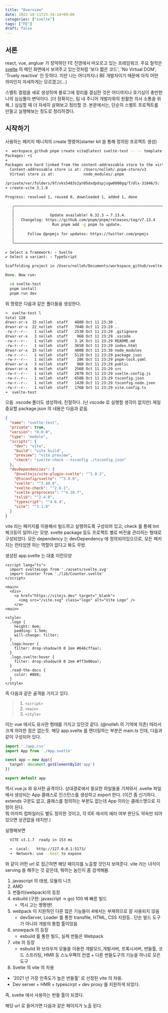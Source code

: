 ```yaml
---
title: "Overview"
date: 2022-10-11T23:34:14+09:00
categories: ["svelte"]
tags: ["FE"] 
draft: false
---
```


## 서론
react, vue, angluar 가 장악하던 FE 진영에서 떠오르고 있는 프레임워크.
주요 철학은 [svelte](svelte.dev) 의 메인 화면에서 보여주고 있는것처럼
'보다 짧은 코드', 'No Virtual DOM', 'Truely reactive' 인 듯하다.
지만 나는 어디까지나 BE 개발자이기 때문에 아직 어떤 의미인지 자세하게는 모르겠고(...)

스벨트 컬럼을 새로 생성하며 블로그에 정리를 결심한 것은 어디까지나 호기심이 충만한 나의 심심풀이 변덕이다. 
(더 정확히는, 팀 내 주니어 개발자와의 원활한 의사 소통을 위해..)
심심할 때 더 자세히 살펴보고 정리할 것. 
본문에서는, 단순히 스벨트 프로젝트를 만들고 실행해보는 정도로 정리하겠다. 

## 시작하기
사용하는 패키지 매니져의 create 명령어(starter kit 을 통해 정의된 프로젝트 생성)

```bash
➜  workspace_github pnpm create vite@latest svelte-test -- -- template svelte
Packages: +1
+
Packages are hard linked from the content-addressable store to the virtual store.
  Content-addressable store is at: /Users/nolleh/.pnpm-store/v3
  Virtual store is at:             node_modules/.pnpm

/private/var/folders/97/vks5483s2yn95dxdpdspjsgw0000gq/T/dlx-31846/5:
+ create-vite 3.1.0

Progress: resolved 1, reused 0, downloaded 1, added 1, done

   ╭──────────────────────────────────────────────────────────────────╮
   │                                                                  │
   │                Update available! 6.32.3 → 7.13.4.                │
   │   Changelog: https://github.com/pnpm/pnpm/releases/tag/v7.13.4   │
   │                 Run pnpm add -g pnpm to update.                  │
   │                                                                  │
   │      Follow @pnpmjs for updates: https://twitter.com/pnpmjs      │
   │                                                                  │
   ╰──────────────────────────────────────────────────────────────────╯

✔ Select a framework: › Svelte
✔ Select a variant: › TypeScript

Scaffolding project in /Users/nolleh/Documents/workspace_github/svelte-test...

Done. Now run:

  cd svelte-test
  pnpm install
  pnpm run dev
```

위 명령은 다음과 같은 폴더들을 생성한다.

```bash
➜  svelte-test l
total 128
drwxr-xr-x  15 nolleh  staff   480B Oct 11 23:30 .
drwxr-xr-x  22 nolleh  staff   704B Oct 11 23:29 ..
-rw-r--r--   1 nolleh  staff   253B Oct 11 23:29 .gitignore
drwxr-xr-x   3 nolleh  staff    96B Oct 11 23:29 .vscode
-rw-r--r--   1 nolleh  staff   3.1K Oct 11 23:29 README.md
-rw-r--r--   1 nolleh  staff   365B Oct 11 23:29 index.html
drwxr-xr-x  15 nolleh  staff   480B Oct 11 23:30 node_modules
-rw-r--r--   1 nolleh  staff   511B Oct 11 23:29 package.json
-rw-r--r--   1 nolleh  staff    28K Oct 11 23:29 pnpm-lock.yaml
drwxr-xr-x   3 nolleh  staff    96B Oct 11 23:29 public
drwxr-xr-x   8 nolleh  staff   256B Oct 11 23:29 src
-rw-r--r--   1 nolleh  staff   207B Oct 11 23:29 svelte.config.js
-rw-r--r--   1 nolleh  staff   658B Oct 11 23:29 tsconfig.json
-rw-r--r--   1 nolleh  staff   142B Oct 11 23:29 tsconfig.node.json
-rw-r--r--   1 nolleh  staff   176B Oct 11 23:29 vite.config.ts
➜  svelte-test
```

으음 .vscode 폴더도 생성하네, 친절하다. (난 vscode 로 실행할 생각이 없지만)
제일 중요할 package.json 의 내용은 다음과 같음.

```json
{
  "name": "svelte-test",
  "private": true,
  "version": "0.0.0",
  "type": "module",
  "scripts": {
    "dev": "vite",
    "build": "vite build",
    "preview": "vite preview",
    "check": "svelte-check --tsconfig ./tsconfig.json"
  },
  "devDependencies": {
    "@sveltejs/vite-plugin-svelte": "^1.0.2",
    "@tsconfig/svelte": "^3.0.0",
    "svelte": "^3.49.0",
    "svelte-check": "^2.8.1",
    "svelte-preprocess": "^4.10.7",
    "tslib": "^2.4.0",
    "typescript": "^4.6.4",
    "vite": "^3.1.0"
  }
}
```

vite 라는 패키지를 이용해서 빌드하고 실행하도록 구성되어 있고, check 를 통해 lint 체크등이 일어나는 모양.
svelte package 등도 프로젝트 별로 버전을 관리하는 형태로 구성되었다. 모든 dependency 는 devDependency 에 정의되어있으므로, 
모든 패키지는 런타임엔 하는 역할이 없다고 봐도 무방.

생성된 app.svelte 는 대충 이런모양

```svelte
<script lang="ts">
  import svelteLogo from './assets/svelte.svg'
  import Counter from './lib/Counter.svelte'
</script>

<main>
  <div>
    <a href="https://vitejs.dev" target="_blank"> 
      <img src="/vite.svg" class="logo" alt="Vite Logo" />
    </a>
<main>

<style>
  .logo {
    height: 6em;
    padding: 1.5em;
    will-change: filter;
  }
  .logo:hover {
    filter: drop-shadow(0 0 2em #646cffaa);
  }
  .logo.svelte:hover {
    filter: drop-shadow(0 0 2em #ff3e00aa);
  }
  .read-the-docs {
    color: #888;
  }
</style>
```

즉 다음과 같은 골격을 가지고 있다.

> 1. ``<script>``
> 2. ``<main>``
> 3. ``<style>``

이는 vue 에서도 유사한 형태를 가지고 있던것 같다. (@nolleh 의 기억에 의존) 따라서 크게 의아한 점은 없는듯.
해당 app.svelte 를 렌더링하는 부분은 main.ts 인데, 다음과 같이 구성되어 있다.

```typescript
import './app.css'
import App from './App.svelte'

const app = new App({
  target: document.getElementById('app')
})

export default app
```

역시 vue.js 와 유사한 골격이다. 
상대경로에서 필요한 파일들을 가져와서 .svelte 파일에서 생성되는 App 클래스로 인스턴스를 생성하고 export 한다.
(이건 좀 신기하다. extends 구문도 없고, 클래스를 정의하는 부분도 없는데 App 이라는 클래스명으로 지정이 된다.  
뭐 어차피 컴파일러도 별도 정의한 것이고, 각 IDE 에서의 에러 여부 판단도 약속만 되어있으면 상관없을 테지만.) 

실행해보면
```bash
  VITE v3.1.7  ready in 153 ms

  ➜  Local:   http://127.0.0.1:5173/
  ➜  Network: use --host to expose
``` 
와 같이 어떤 url 로 접근하면 해당 페이지를 노출할 것인지 보여준다.
vite 라는 녀석이 serving 을 해주는 것 같은데, 뭐하는 놈인지 좀 검색해봄.

1. javascript 의 태생, 모듈의 니즈 
2. AMD
3. 번들러(webpack)의 등장
4. esbuild (구현: javascript -> go) 100 배 빠른 빌드
   - 역시 고는 짱짱맨!
6. webpack 이 지원하던 다른 많은 기능들이 4에서는 부재하므로 잘 사용되지 않음
   - devServer, Loader 를 통한 transfile, HTML, CSS 지원등.. 단순 빌드 도구가 아니라 개발의 통합 툴이었음
8. snowpack 의 등장
   - esbuild 를 통한 빌드, 실제 번들은 Webpack
9. vite 의 등장
   - esbuild 와 브라우저 모듈을 이용한 개발모드,개발서버, 프록시서버, 번들툴, 코드 스프리팅, HMR 등 스노우팩의 컨셉 + 다른 번들도구의 기능을 하나로 모은 도구
10. Svelte 의 vite 의 차용
   - '2021 년 가장 만족도가 높은 번들툴' 로 선정된 vite 의 차용.
   - Dev server + HMR + typescirpt + dev proxy 를 지원하게 되었다.

즉, svelte 에서 사용하는 번들 툴이 되겠다.

해당 url 로 들어가면 다음과 같은 페이지가 노출 된다. 


